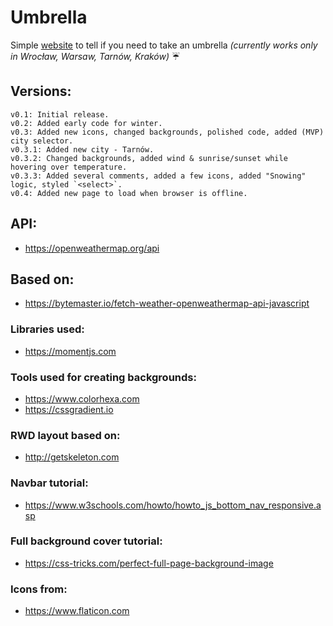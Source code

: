 # Umbrella
 
 Simple [website](https://vardecab.github.io/umbrella/umbrella.html) to tell if you need to take an umbrella _(currently works only in Wrocław, Warsaw, Tarnów, Kraków)_ ☔

## Versions:

    v0.1: Initial release.
    v0.2: Added early code for winter.
    v0.3: Added new icons, changed backgrounds, polished code, added (MVP) city selector.
    v0.3.1: Added new city - Tarnów.
    v0.3.2: Changed backgrounds, added wind & sunrise/sunset while hovering over temperature.
    v0.3.3: Added several comments, added a few icons, added "Snowing" logic, styled `<select>`. 
    v0.4: Added new page to load when browser is offline.

## API: 
- https://openweathermap.org/api

## Based on:
- https://bytemaster.io/fetch-weather-openweathermap-api-javascript

### Libraries used:
- https://momentjs.com

### Tools used for creating backgrounds: 
- https://www.colorhexa.com
- https://cssgradient.io

### RWD layout based on: 
- http://getskeleton.com

### Navbar tutorial: 
- https://www.w3schools.com/howto/howto_js_bottom_nav_responsive.asp

### Full background cover tutorial:
- https://css-tricks.com/perfect-full-page-background-image

### Icons from:
- https://www.flaticon.com

